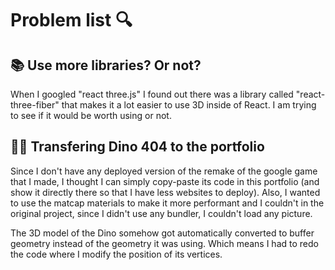 # Problem list 🔍

## 📚 Use more libraries? Or not?

When I googled "react three.js" I found out there was a library called "react-three-fiber" that makes it a lot easier to use 3D inside of React. I am trying to see if it would be worth using or not.

## 🐱‍🐉 Transfering Dino 404 to the portfolio

Since I don't have any deployed version of the remake of the google game that I made, I thought I can simply copy-paste its code in this portfolio (and show it directly there so that I have less websites to deploy). Also, I wanted to use the matcap materials to make it more performant and I couldn't in the original project, since I didn't use any bundler, I couldn't load any picture.

The 3D model of the Dino somehow got automatically converted to buffer geometry instead of the geometry it was using. Which means I had to redo the code where I modify the position of its vertices.
